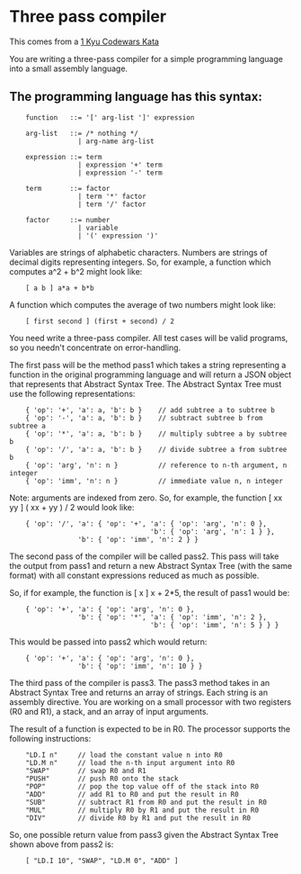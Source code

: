 # Three pass compiler

This comes from a [1 Kyu Codewars Kata](https://www.codewars.com/kata/5265b0885fda8eac5900093b)

You are writing a three-pass compiler for a simple programming language into 
a small assembly language.

## The programming language has this syntax:
```
    function   ::= '[' arg-list ']' expression

    arg-list   ::= /* nothing */
                 | arg-name arg-list

    expression ::= term
                 | expression '+' term
                 | expression '-' term

    term       ::= factor
                 | term '*' factor
                 | term '/' factor

    factor     ::= number
                 | variable
                 | '(' expression ')'
```
Variables are strings of alphabetic characters. Numbers are strings of 
decimal digits representing integers. So, for example, a function which 
computes a^2 + b^2 might look like:
```
    [ a b ] a*a + b*b
```
A function which computes the average of two numbers might look like:
```
    [ first second ] (first + second) / 2
```
You need write a three-pass compiler. All test cases will be valid programs, 
so you needn't concentrate on error-handling.

The first pass will be the method pass1 which takes a string representing a 
function in the original programming language and will return a JSON object 
that represents that Abstract Syntax Tree. The Abstract Syntax Tree must 
use the following representations:
```
    { 'op': '+', 'a': a, 'b': b }    // add subtree a to subtree b
    { 'op': '-', 'a': a, 'b': b }    // subtract subtree b from subtree a
    { 'op': '*', 'a': a, 'b': b }    // multiply subtree a by subtree b
    { 'op': '/', 'a': a, 'b': b }    // divide subtree a from subtree b
    { 'op': 'arg', 'n': n }          // reference to n-th argument, n integer
    { 'op': 'imm', 'n': n }          // immediate value n, n integer
```
Note: arguments are indexed from zero. So, for example, the function 
[ xx yy ] ( xx + yy ) / 2 would look like:
```
    { 'op': '/', 'a': { 'op': '+', 'a': { 'op': 'arg', 'n': 0 },
                                   'b': { 'op': 'arg', 'n': 1 } },
                 'b': { 'op': 'imm', 'n': 2 } }
```
The second pass of the compiler will be called pass2. This pass will take the 
output from pass1 and return a new Abstract Syntax Tree (with the same format)
with all constant expressions reduced as much as possible. 

So, if for example, the function is [ x ] x + 2*5, the result of pass1 would be:
```
    { 'op': '+', 'a': { 'op': 'arg', 'n': 0 },
                 'b': { 'op': '*', 'a': { 'op': 'imm', 'n': 2 },
                                   'b': { 'op': 'imm', 'n': 5 } } }
```
This would be passed into pass2 which would return:
```
    { 'op': '+', 'a': { 'op': 'arg', 'n': 0 },
                 'b': { 'op': 'imm', 'n': 10 } }
```
The third pass of the compiler is pass3. The pass3 method takes in an Abstract 
Syntax Tree and returns an array of strings. Each string is an assembly 
directive. You are working on a small processor with two registers (R0 and R1),
a stack, and an array of input arguments. 

The result of a function is expected to be in R0. The processor supports the 
following instructions:
```
    "LD.I n"     // load the constant value n into R0
    "LD.M n"     // load the n-th input argument into R0
    "SWAP"       // swap R0 and R1
    "PUSH"       // push R0 onto the stack
    "POP"        // pop the top value off of the stack into R0
    "ADD"        // add R1 to R0 and put the result in R0
    "SUB"        // subtract R1 from R0 and put the result in R0
    "MUL"        // multiply R0 by R1 and put the result in R0
    "DIV"        // divide R0 by R1 and put the result in R0
```
So, one possible return value from pass3 given the Abstract Syntax Tree shown 
above from pass2 is:
```
    [ "LD.I 10", "SWAP", "LD.M 0", "ADD" ]
```
